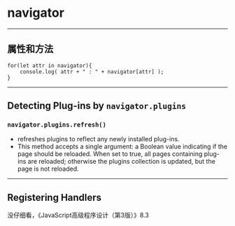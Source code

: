 # navigator


***
## 属性和方法
```
for(let attr in navigator){
    console.log( attr + " : " + navigator[attr] );
}
```

***
## Detecting Plug-ins by `navigator.plugins`
### `navigator.plugins.refresh()`
* refreshes plugins to reflect any newly installed plug-ins.
* This method accepts a single argument: a Boolean value indicating if the page should be reloaded. When set to true, all  pages containing plug-ins are reloaded; otherwise the plugins collection is updated, but the page is not reloaded.


***
## Registering Handlers
没仔细看，《JavaScript高级程序设计（第3版）》8.3
